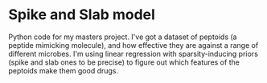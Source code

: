 # Spike and Slab model 

Python code for my masters project. I've got a dataset of peptoids (a peptide mimicking molecule), and how effective they are against a range of different 
microbes. I'm using linear regression with sparsity-inducing priors (spike and slab ones to be precise) to figure out which features of the peptoids make them
good drugs. 


